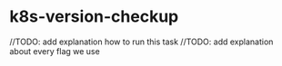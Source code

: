 # k8s-version-checkup
//TODO: add explanation how to run this task
//TODO: add explanation about every flag we use